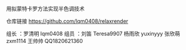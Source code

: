 用拟蒙特卡罗方法实现半色调技术

仓库链接 https://github.com/lqm0408/relaxrender

组长 ：罗清明 lqm0408
组员 ：刘笛 Teresa9907
       杨雨欣 yuxinyyy
       张欣萌 zxm1114
       王帅帅 QQ1820621360
